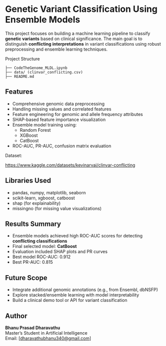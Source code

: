 Genetic Variant Classification Using Ensemble Models
=======================================================

This project focuses on building a machine learning pipeline to classify **genetic variants** based on clinical significance. The main goal is to distinguish **conflicting interpretations** in variant classifications using robust preprocessing and ensemble learning techniques.

 Project Structure

    ├── CodeTheGenome_MLDL.ipynb        
    ├── data/ (clinvar_conflicting.csv)                                                                    
    ├── README.md                     

 Features
-----------

- Comprehensive genomic data preprocessing
- Handling missing values and correlated features
- Feature engineering for genomic and allele frequency attributes
- SHAP-based feature importance visualization
- Ensemble model training using:
  - Random Forest
  - XGBoost
  - CatBoost
- ROC-AUC, PR-AUC, confusion matrix evaluation

Dataset:

https://www.kaggle.com/datasets/kevinarvai/clinvar-conflicting

 Libraries Used
-----------------

- pandas, numpy, matplotlib, seaborn
- scikit-learn, xgboost, catboost
- shap (for explainability)
- missingno (for missing value visualizations)

Results Summary
-------------------

- Ensemble models achieved high ROC-AUC scores for detecting **conflicting classifications**
- Final selected model: **CatBoost**
- Evaluation included SHAP plots and PR curves
- Best model ROC-AUC: 0.912
- Best PR-AUC: 0.815

Future Scope
----------------

- Integrate additional genomic annotations (e.g., from Ensembl, dbNSFP)
- Explore stacked/ensemble learning with model interpretability
- Build a clinical demo tool or API for variant classification

Author
---------

**Bhanu Prasad Dharavathu**  
Master’s Student in Artificial Intelligence  
Email: [dharavathubhanu340@gmail.com]
